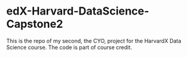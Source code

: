 # edX-Harvard-DataScience-Capstone2
This is the repo of my second, the CYO, project for the HarvardX Data Science course. The code is part of course credit.
